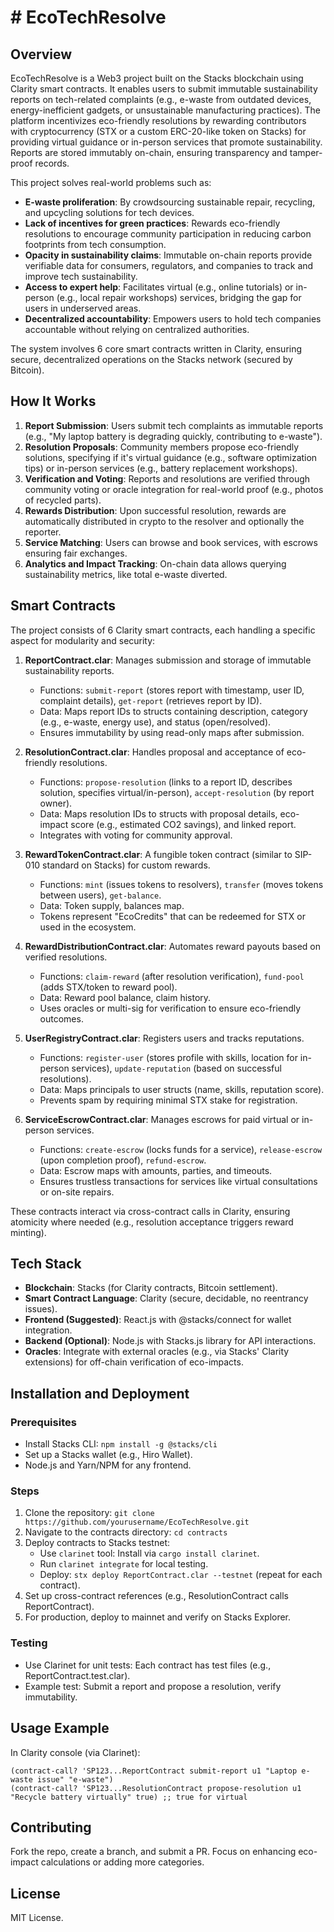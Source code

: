 # # EcoTechResolve

## Overview

EcoTechResolve is a Web3 project built on the Stacks blockchain using Clarity smart contracts. It enables users to submit immutable sustainability reports on tech-related complaints (e.g., e-waste from outdated devices, energy-inefficient gadgets, or unsustainable manufacturing practices). The platform incentivizes eco-friendly resolutions by rewarding contributors with cryptocurrency (STX or a custom ERC-20-like token on Stacks) for providing virtual guidance or in-person services that promote sustainability. Reports are stored immutably on-chain, ensuring transparency and tamper-proof records.

This project solves real-world problems such as:
- **E-waste proliferation**: By crowdsourcing sustainable repair, recycling, and upcycling solutions for tech devices.
- **Lack of incentives for green practices**: Rewards eco-friendly resolutions to encourage community participation in reducing carbon footprints from tech consumption.
- **Opacity in sustainability claims**: Immutable on-chain reports provide verifiable data for consumers, regulators, and companies to track and improve tech sustainability.
- **Access to expert help**: Facilitates virtual (e.g., online tutorials) or in-person (e.g., local repair workshops) services, bridging the gap for users in underserved areas.
- **Decentralized accountability**: Empowers users to hold tech companies accountable without relying on centralized authorities.

The system involves 6 core smart contracts written in Clarity, ensuring secure, decentralized operations on the Stacks network (secured by Bitcoin).

## How It Works

1. **Report Submission**: Users submit tech complaints as immutable reports (e.g., "My laptop battery is degrading quickly, contributing to e-waste").
2. **Resolution Proposals**: Community members propose eco-friendly solutions, specifying if it's virtual guidance (e.g., software optimization tips) or in-person services (e.g., battery replacement workshops).
3. **Verification and Voting**: Reports and resolutions are verified through community voting or oracle integration for real-world proof (e.g., photos of recycled parts).
4. **Rewards Distribution**: Upon successful resolution, rewards are automatically distributed in crypto to the resolver and optionally the reporter.
5. **Service Matching**: Users can browse and book services, with escrows ensuring fair exchanges.
6. **Analytics and Impact Tracking**: On-chain data allows querying sustainability metrics, like total e-waste diverted.

## Smart Contracts

The project consists of 6 Clarity smart contracts, each handling a specific aspect for modularity and security:

1. **ReportContract.clar**: Manages submission and storage of immutable sustainability reports.
   - Functions: `submit-report` (stores report with timestamp, user ID, complaint details), `get-report` (retrieves report by ID).
   - Data: Maps report IDs to structs containing description, category (e.g., e-waste, energy use), and status (open/resolved).
   - Ensures immutability by using read-only maps after submission.

2. **ResolutionContract.clar**: Handles proposal and acceptance of eco-friendly resolutions.
   - Functions: `propose-resolution` (links to a report ID, describes solution, specifies virtual/in-person), `accept-resolution` (by report owner).
   - Data: Maps resolution IDs to structs with proposal details, eco-impact score (e.g., estimated CO2 savings), and linked report.
   - Integrates with voting for community approval.

3. **RewardTokenContract.clar**: A fungible token contract (similar to SIP-010 standard on Stacks) for custom rewards.
   - Functions: `mint` (issues tokens to resolvers), `transfer` (moves tokens between users), `get-balance`.
   - Data: Token supply, balances map.
   - Tokens represent "EcoCredits" that can be redeemed for STX or used in the ecosystem.

4. **RewardDistributionContract.clar**: Automates reward payouts based on verified resolutions.
   - Functions: `claim-reward` (after resolution verification), `fund-pool` (adds STX/token to reward pool).
   - Data: Reward pool balance, claim history.
   - Uses oracles or multi-sig for verification to ensure eco-friendly outcomes.

5. **UserRegistryContract.clar**: Registers users and tracks reputations.
   - Functions: `register-user` (stores profile with skills, location for in-person services), `update-reputation` (based on successful resolutions).
   - Data: Maps principals to user structs (name, skills, reputation score).
   - Prevents spam by requiring minimal STX stake for registration.

6. **ServiceEscrowContract.clar**: Manages escrows for paid virtual or in-person services.
   - Functions: `create-escrow` (locks funds for a service), `release-escrow` (upon completion proof), `refund-escrow`.
   - Data: Escrow maps with amounts, parties, and timeouts.
   - Ensures trustless transactions for services like virtual consultations or on-site repairs.

These contracts interact via cross-contract calls in Clarity, ensuring atomicity where needed (e.g., resolution acceptance triggers reward minting).

## Tech Stack

- **Blockchain**: Stacks (for Clarity contracts, Bitcoin settlement).
- **Smart Contract Language**: Clarity (secure, decidable, no reentrancy issues).
- **Frontend (Suggested)**: React.js with @stacks/connect for wallet integration.
- **Backend (Optional)**: Node.js with Stacks.js library for API interactions.
- **Oracles**: Integrate with external oracles (e.g., via Stacks' Clarity extensions) for off-chain verification of eco-impacts.

## Installation and Deployment

### Prerequisites
- Install Stacks CLI: `npm install -g @stacks/cli`
- Set up a Stacks wallet (e.g., Hiro Wallet).
- Node.js and Yarn/NPM for any frontend.

### Steps
1. Clone the repository: `git clone https://github.com/yourusername/EcoTechResolve.git`
2. Navigate to the contracts directory: `cd contracts`
3. Deploy contracts to Stacks testnet:
   - Use `clarinet` tool: Install via `cargo install clarinet`.
   - Run `clarinet integrate` for local testing.
   - Deploy: `stx deploy ReportContract.clar --testnet` (repeat for each contract).
4. Set up cross-contract references (e.g., ResolutionContract calls ReportContract).
5. For production, deploy to mainnet and verify on Stacks Explorer.

### Testing
- Use Clarinet for unit tests: Each contract has test files (e.g., ReportContract.test.clar).
- Example test: Submit a report and propose a resolution, verify immutability.

## Usage Example

In Clarity console (via Clarinet):

```
(contract-call? 'SP123...ReportContract submit-report u1 "Laptop e-waste issue" "e-waste")
(contract-call? 'SP123...ResolutionContract propose-resolution u1 "Recycle battery virtually" true) ;; true for virtual
```

## Contributing

Fork the repo, create a branch, and submit a PR. Focus on enhancing eco-impact calculations or adding more categories.

## License

MIT License.
